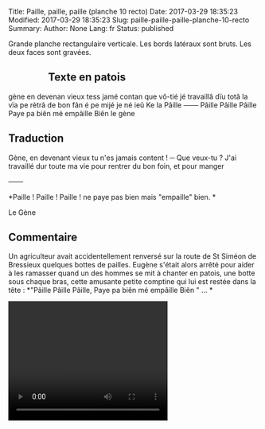 Title: Paille, paille, paille (planche 10 recto)
Date: 2017-03-29 18:35:23
Modified: 2017-03-29 18:35:23
Slug: paille-paille-paille-planche-10-recto
Summary: 
Author: None
Lang: fr
Status: published

Grande planche rectangulaire verticale. Les bords latéraux sont bruts. Les deux faces sont gravées.

<figure class="image-block" style="float: left;">
  <img alt="" src="{static}/images/planche_10_recto.png">
  <figcaption style="max-width: 236px"></figcaption>
</figure>

## Texte en patois
gène en devenan vieux tess jamé contan que vô-tié jé travaillâ  dïu totâ la vïa pe rètrâ de bon fân é pe mijé je né ieû Ke la Pâille   ───  Pâille  Pâille  Pâille  Paye pa biên mé empâille Biên   le gène

## Traduction
Gène, en devenant vieux tu n'es jamais content !
─  Que veux-tu ? J'ai travaillé dur toute ma vie pour rentrer du bon foin, et pour manger

 ───

 *Paille !  Paille !  Paille !  ne paye pas bien mais  "empaille" bien.   *

Le Gène

## Commentaire
Un agriculteur avait accidentellement renversé sur la route de St Siméon de Bressieux quelques bottes de pailles. Eugène s'était alors arrêté pour aider à les ramasser quand un des hommes se mit à chanter en patois, une botte sous chaque bras, cette amusante petite comptine qui lui est restée dans la tête : *"Pâille  Pâille  Pâille,  Paye pa biên mé empâille Biên " ...
*


<video width="320" height="240" controls>
  <source src="{static}/videos/video_10.mp4" type="video/mp4">
</video>
